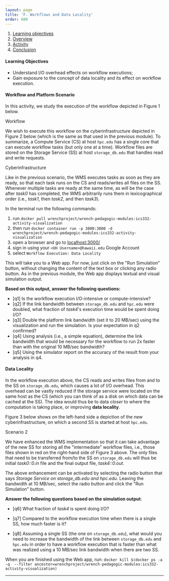```yaml
---
layout: page
title: 'F. Workflows and Data Locality'
order: 600
---
```


1. [Learning objectives](#learning-objectives)
2. [Overview](#overview)
3. [Activity](#activity)
4. [Conclusion](#conclusion)


#### Learning Objectives

  - Understand I/O overhead effects on workflow executions;
  - Gain exposure to the concept of data locality and its effect on workflow execution.


#### Workflow and Platform Scenario

In this activity, we study the execution of the workflow depicted in Figure 1 below. 

<object class="figure" type="image/svg+xml" data="{{ site.baseurl }}/public/img/workflow_execution_data_locality/workflow.svg">Workflow</object>

We wish to execute this workflow on the cyberinfrastructure depicted in
Figure 2 below (which is the same as that used in the previous module). To
summarize, a Compute Service (CS) at host `hpc.edu` has a single core that
can execute workflow tasks (but only one at a time). Workflow files are
stored on the Storage Service (SS) at host `storage_db.edu` that handles
read and write requests.

<object class="figure" type="image/svg+xml" data="{{ site.baseurl }}/public/img/workflow_execution_data_locality/cyber_infrastructure.svg">Cyberinfrastructure</object>

Like in the previous scenario, the WMS executes tasks as soon as they are
ready, so that each task runs on the CS and reads/writes all files on the
SS. Whenever multiple tasks are ready at the same time, 
as will be the case after *task0* has completed, 
the WMS arbitrarily runs them in lexicographical order (i.e., 
*task1*, then *task2*, and then *task3*). 


In the terminal run the following commands:
1. run `docker pull wrenchproject/wrench-pedagogic-modules:ics332-activity-visualization`
2. then run `docker container run -p 3000:3000 -d  wrenchproject/wrench-pedagogic-modules:ics332-activity-visualization`
3. open a browser and go to [localhost:3000/](localhost:3000/)
4. sign in using your `<UH Username>@hawaii.edu` Google Account
5. select `Workflow Execution: Data Locality`

This will take you to a Web app.  For now, just click on the "Run
Simulation" button, without changing the content of the text box or clicking
any radio button. As in the previous module, the Web app displays textual and
visual simulation output.  

**Based on this output, answer the following questions:**

  - [q1] Is the workflow execution I/O-intensive or compute-intensive?
  - [q2] If the link bandwidth between `storage_db.edu` and `hpc.edu` were
         doubled, what fraction of *task4*'s execution time would be spent doing I/O?
  - [q3] Double the platform link bandwidth (set it to 20 MB/sec) using the visualization and run the simulation. Is your expectation in q2 confirmed?
  - [q4] Using analysis (i.e., a simple equation), determine the link bandwidth that would be necessary for the workflow to run 2x faster than with the original 10 MB/sec bandwidth? 
  - [q5] Using the simulator report on the accuracy of the result from your analysis in q4.


#### Data Locality

In the workflow execution above, the CS reads and writes files from and to
the SS on `storage_db.edu`, which causes a lot of I/O overhead. This
overhead can be vastly reduced if the storage service were located on the
same host as the CS (which you can think of as a disk on which data can be
cached at the SS). The idea would thus be to data *closer* to where the
computation is taking place, or improving **data locality**.

Figure 3 below shows on the left-hand side a depiction of the new
cyberinfrastructure, on which a second SS is started at host `hpc.edu`.

<object class="figure" type="image/svg+xml" data="{{ site.baseurl }}/public/img/workflow_execution_data_locality/scenario_2.svg">Scenario 2</object>

We have enhanced the WMS implementation so that it  can take advantage of
the new SS for storing all the "intermediate" workflow files, i.e., those
files shown in red on the right-hand side of Figure 3 above. The only files
that need to be transferred from/to the SS on `storage_db.edu` will thus be
initial *task0::0.in* file and the final output file, *task4::0.out*.

The above enhancement can be activated by selecting the radio button that
says *Storage Service on storage_db.edu and hpc.edu*. Leaving the bandwidth
at 10 MB/sec, select the radio button and click the "Run Simulation"
button.

**Answer the following questions based on the simulation output**:

  - [q6] What fraction of *task4* is spent doing I/O?

  - [q7] Compared to the workflow execution time when there is a single SS, how much faster is it?

  - [q8] Assuming a single SS (the one on `storage_db.edu`), what would you need to increase the bandwidth of the link between `storage_db.edu` and `hpc.edu` in order to have a workflow execution that is faster than what was realized using a 10 MB/sec link bandwidth when there are two SS. 

When you are finished using the Web app, run: `docker kill $(docker ps -a -q  --filter ancestor=wrenchproject/wrench-pedagogic-modules:ics332-activity-visualization)`

---

